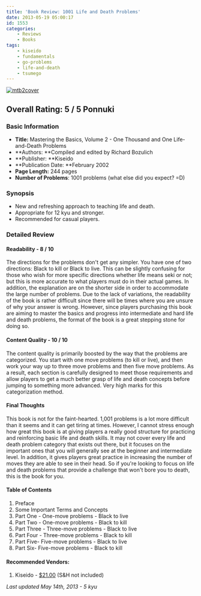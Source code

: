 ```yaml
---
title: 'Book Review: 1001 Life and Death Problems'
date: 2013-05-19 05:00:17
id: 1553
categories:
	- Reviews
	- Books
tags:
	- kiseido
	- fundamentals
	- go-problems
	- life-and-death
	- tsumego
---
```


[![mtb2cover](http://www.bengozen.com/wp-content/uploads/2013/04/mtb2cover.jpg)](http://www.bengozen.com/wp-content/uploads/2013/04/mtb2cover.jpg)

## Overall Rating: 5 / 5 Ponnuki

### Basic Information

*   **Title:** Mastering the Basics, Volume 2 - One Thousand and One Life-and-Death Problems
*   **Authors: **Compiled and edited by Richard Bozulich
*   **Publisher: **Kiseido
*   **Publication Date: **February 2002
*   **Page Length:** 244 pages
*   **Number of Problems**: 1001 problems (what else did you expect? =D)

### Synopsis

*   New and refreshing approach to teaching life and death.
*   Appropriate for 12 kyu and stronger.
*   Recommended for casual players.
<!--more-->

### Detailed Review

#### Readability - 8 / 10

The directions for the problems don't get any simpler. You have one of two directions: Black to kill or Black to live. This can be slightly confusing for those who wish for more specific directions whether life means seki or not; but this is more accurate to what players must do in their actual games. In addition, the explanation are on the shorter side in order to accommodate the large number of problems. Due to the lack of variations, the readability of the book is rather difficult since there will be times where you are unsure of why your answer is wrong. However, since players purchasing this book are aiming to master the basics and progress into intermediate and hard life and death problems, the format of the book is a great stepping stone for doing so.

#### Content Quality - 10 / 10

The content quality is primarily boosted by the way that the problems are categorized. You start with one move problems (to kill or live), and then work your way up to three move problems and then five move problems. As a result, each section is carefully designed to meet those requirements and allow players to get a much better grasp of life and death concepts before jumping to something more advanced. Very high marks for this categorization method.

#### Final Thoughts

This book is not for the faint-hearted. 1,001 problems is a lot more difficult than it seems and it can get tiring at times. However, I cannot stress enough how great this book is at giving players a really good structure for practicing and reinforcing basic life and death skills. It may not cover every life and death problem category that exists out there, but it focuses on the important ones that you will generally see at the beginner and intermediate level. In addition, it gives players great practice in increasing the number of moves they are able to see in their head. So if you're looking to focus on life and death problems that provide a challenge that won't bore you to death, this is the book for you.

#### Table of Contents

1.  Preface
2.  Some Important Terms and Concepts
3.  Part One - One-move problems - Black to live
4.  Part Two - One-move problems - Black to kill
5.  Part Three - Three-move problems - Black to live
6.  Part Four - Three-move problems - Black to kill
7.  Part Five- Five-move problems - Black to live
8.  Part Six- Five-move problems - Black to kill

#### Recommended Vendors:

1.  Kiseido - [$21.00](http://www.kiseido.com/go_books.htm "Kiseido Order Form") (S&amp;H not included)

_Last updated May 14th, 2013 - 5 kyu_